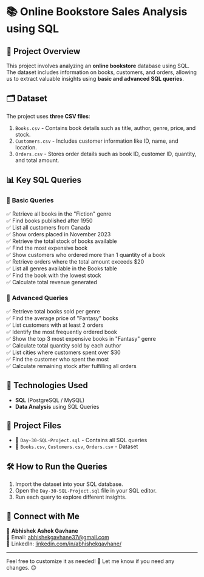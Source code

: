 

# 📚 Online Bookstore Sales Analysis using SQL  

## 📌 Project Overview  
This project involves analyzing an **online bookstore** database using SQL. The dataset includes information on books, customers, and orders, allowing us to extract valuable insights using **basic and advanced SQL queries**.

## 🗂️ Dataset  
The project uses **three CSV files**:  
1. `Books.csv` - Contains book details such as title, author, genre, price, and stock.  
2. `Customers.csv` - Includes customer information like ID, name, and location.  
3. `Orders.csv` - Stores order details such as book ID, customer ID, quantity, and total amount.  

## 📊 Key SQL Queries  

### 🔹 **Basic Queries**  
✅ Retrieve all books in the "Fiction" genre  
✅ Find books published after 1950  
✅ List all customers from Canada  
✅ Show orders placed in November 2023  
✅ Retrieve the total stock of books available  
✅ Find the most expensive book  
✅ Show customers who ordered more than 1 quantity of a book  
✅ Retrieve orders where the total amount exceeds $20  
✅ List all genres available in the Books table  
✅ Find the book with the lowest stock  
✅ Calculate total revenue generated  

### 🔹 **Advanced Queries**  
✅ Retrieve total books sold per genre  
✅ Find the average price of "Fantasy" books  
✅ List customers with at least 2 orders  
✅ Identify the most frequently ordered book  
✅ Show the top 3 most expensive books in "Fantasy" genre  
✅ Calculate total quantity sold by each author  
✅ List cities where customers spent over $30  
✅ Find the customer who spent the most  
✅ Calculate remaining stock after fulfilling all orders  

## 🚀 **Technologies Used**  
- **SQL** (PostgreSQL / MySQL)  
- **Data Analysis** using SQL Queries  

## 📂 **Project Files**  
- 📜 `Day-30-SQL-Project.sql` - Contains all SQL queries  
- 📄 `Books.csv`, `Customers.csv`, `Orders.csv` - Dataset  

## 🛠️ **How to Run the Queries**  
1. Import the dataset into your SQL database.  
2. Open the `Day-30-SQL-Project.sql` file in your SQL editor.  
3. Run each query to explore different insights.  

## 🔗 **Connect with Me**  
👤 **Abhishek Ashok Gavhane**  
📧 Email: [abhishekgavhane37@gmail.com](mailto:abhishekgavhane37@gmail.com)  
🔗 LinkedIn: [linkedin.com/in/abhishekgavhane/](https://linkedin.com/in/abhishekgavhane/)  

---

Feel free to customize it as needed! 🚀 Let me know if you need any changes. 😊
